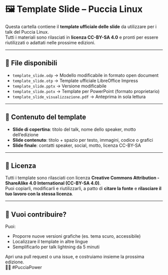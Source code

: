 # 🖼️ Template Slide – Puccia Linux

Questa cartella contiene il **template ufficiale delle slide** da utilizzare per i talk del Puccia Linux.  
Tutti i materiali sono rilasciati in **licenza CC-BY-SA 4.0** e pronti per essere riutilizzati o adattati nelle prossime edizioni.

---

## 📁 File disponibili

- `template_slide.odp` → Modello modificabile in formato open document
- `template_slide.otp` → Template ufficiale LibreOffice Impress
- `template_slide.pptx` → Versione modificabile 
- `template_slide.potx` → Template per PowerPoint (formato proprietario)
- `template_slide_visualizzazione.pdf` → Anteprima in sola lettura

---

## 📌 Contenuto del template

- **Slide di copertina**: titolo del talk, nome dello speaker, motto dell’edizione
- **Slide contenuto**: titolo + spazio per testo, immagini, codice o grafici
- **Slide finale**: contatti speaker, social, motto, licenza CC-BY-SA

---

## 📜 Licenza

Tutti i template sono rilasciati con licenza **Creative Commons Attribution - ShareAlike 4.0 International (CC-BY-SA 4.0)**.  
Puoi copiarli, modificarli e riutilizzarli, a patto di **citare la fonte** e **rilasciare il tuo lavoro con la stessa licenza**.

---

## 🤝 Vuoi contribuire?

Puoi:
- Proporre nuove versioni grafiche (es. tema scuro, accessibile)
- Localizzare il template in altre lingue
- Semplificarlo per talk lightning da 5 minuti

Apri una pull request o una issue, e costruiamo insieme la prossima edizione.  
🐧🍞 #PucciaPower
